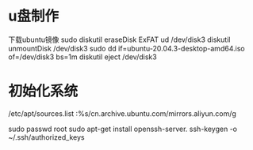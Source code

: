 # u盘制作
下载ubuntu镜像
sudo diskutil eraseDisk ExFAT ud /dev/disk3
diskutil unmountDisk /dev/disk3
sudo dd if=ubuntu-20.04.3-desktop-amd64.iso of=/dev/disk3 bs=1m
diskutil eject /dev/disk3

# 初始化系统
/etc/apt/sources.list
:%s/cn.archive.ubuntu.com/mirrors.aliyun.com/g

sudo passwd root
sudo apt-get install openssh-server.
ssh-keygen -o
~/.ssh/authorized_keys